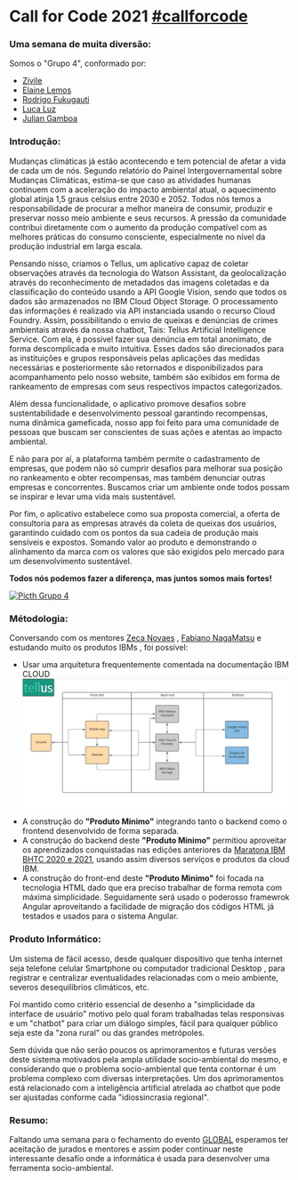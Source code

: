 # Call for Code 2021 [#callforcode](https://www.linkedin.com/feed/hashtag/callforcode/)
### Uma semana de muita diversão:

Somos o "Grupo 4", conformado por:

- [Zivile](https://www.linkedin.com/in/zivile-valutyte-silveira/)
- [Elaine Lemos](https://www.linkedin.com/in/julian-gamboa-bahia/)
- [Rodrigo Fukugauti](https://www.linkedin.com/in/rodrigofukugauti/)
- [Luca Luz](https://www.linkedin.com/in/luc4luz)
- [Julian Gamboa](https://www.linkedin.com/in/julian-gamboa-bahia/)


### Introdução: 


Mudanças climáticas já estão acontecendo e tem potencial de afetar a vida de cada um de nós.
Segundo relatório do Painel Intergovernamental sobre Mudanças Climáticas, estima-se que caso as atividades humanas continuem com a aceleração do impacto ambiental atual, o aquecimento global atinja 1,5 graus celsius entre 2030 e 2052.
Todos nós temos a responsabilidade de procurar a melhor maneira de consumir, produzir e preservar nosso meio ambiente e seus recursos. 
A pressão da comunidade contribui diretamente com o aumento da produção compatível com as melhores práticas do consumo consciente, especialmente no nível da produção industrial em larga escala.

Pensando nisso, criamos o Tellus, um aplicativo capaz de coletar observações através da tecnologia do Watson Assistant, da geolocalização através do reconhecimento de metadados das imagens coletadas e da classificação do conteúdo usando a API Google Vision, sendo que todos os dados são armazenados no IBM Cloud Object Storage. O processamento das informações é realizado via API instanciada usando o recurso Cloud Foundry. Assim, possibilitando o envio de queixas e denúncias de crimes ambientais através da nossa chatbot, Tais: Tellus Artificial Intelligence Service. Com ela, é possível fazer sua denúncia em total anonimato, de forma descomplicada e muito intuitiva. Esses dados são direcionados para as instituições e grupos responsáveis pelas aplicações das medidas necessárias e posteriormente são retornados e disponibilizados para acompanhamento pelo nosso website, também são exibidos em forma de rankeamento de empresas com seus respectivos impactos categorizados.

Além dessa funcionalidade, o aplicativo promove desafios sobre sustentabilidade e desenvolvimento pessoal garantindo recompensas, numa dinâmica gameficada, nosso app foi feito para uma comunidade de pessoas que buscam ser conscientes de suas ações e atentas ao impacto ambiental. 

E não para por aí, a plataforma também permite o cadastramento de empresas, que podem não só cumprir desafios para melhorar sua posição no rankeamento e obter recompensas, mas também denunciar outras empresas e concorrentes.
Buscamos criar um ambiente onde todos possam se inspirar e levar uma vida mais sustentável.

Por fim, o aplicativo estabelece como sua proposta comercial, a oferta de consultoria para as empresas através da coleta de queixas dos usuários, garantindo cuidado com os pontos da sua cadeia de produção mais sensíveis e expostos. Somando valor ao produto e demonstrando o alinhamento da marca com os valores que são exigidos pelo mercado para um desenvolvimento sustentável.

**Todos nós podemos fazer a diferença, mas juntos somos mais fortes!**
 
 [![Picth Grupo 4](https://img.youtube.com/vi/8Qc5VCqd9qc/0.jpg)](https://www.youtube.com/watch?v=8Qc5VCqd9qc)
 
 

### Métodologia: 

Conversando com os mentores [Zeca Novaes](https://www.linkedin.com/in/zeca-novaes/) , [Fabiano NagaMatsu](https://www.linkedin.com/in/fabianonagamatsu/) e estudando muito os produtos IBMs , foi possível:
- Usar uma arquitetura frequentemente comentada na documentação IBM CLOUD ![Arquitetura Inicial](./images/ARQUITETURA-logo.jpeg)
- A construção do **"Produto Minimo"** integrando tanto o backend como o frontend desenvolvido de forma separada.
- A construção do backend deste **"Produto Minimo"** permitiou aproveitar os aprendizados conquistadas nas edições anteriores da [Maratona IBM BHTC 2020 e 2021](https://maratona.dev/en), usando assim diversos serviços e produtos da cloud IBM.
- A construção do front-end deste **"Produto Minimo"** foi focada na tecnologia HTML dado que era preciso trabalhar de forma remota com máxima simplicidade. Seguidamente será usado o poderosso framewrok Angular aproveitando a facilidade de migração dos códigos HTML já testados e usados para o sistema Angular. 

### Produto Informático: 

Um sistema de fácil acesso, desde qualquer dispositivo que tenha internet seja telefone celular Smartphone ou computador tradicional Desktop , para registrar e centralizar eventualidades relacionadas com o meio ambiente, severos desequilíbrios climáticos, etc.

Foi mantido como critério essencial de desenho a "simplicidade da interface de usuário" motivo pelo qual foram trabalhadas telas responsivas e um "chatbot" para criar um diálogo simples, fácil para qualquer público seja este da "zona rural" ou das grandes metrópoles.

Sem dúvida que não serão poucos os aprimoramentos e futuras versões deste sistema motivados pela ampla utilidade socio-ambiental do mesmo, e considerando que o problema socio-ambiental que tenta contornar é um problema complexo com diversas interpretações. Um dos aprimoramentos está relacionado com a inteligência artificial atrelada ao chatbot que pode ser ajustadas conforme cada "idiossincrasia regional".

### Resumo: 

Faltando uma semana para o fechamento do evento [GLOBAL](https://developer.ibm.com/callforcode/) esperamos ter aceitação de jurados e mentores e assim poder continuar neste interessante desafío onde a informática é usada para desenvolver uma ferramenta socio-ambiental.








